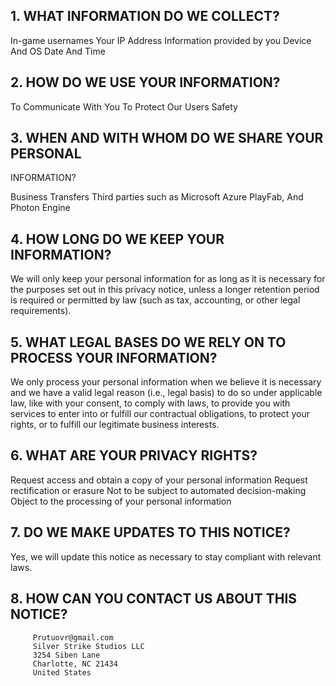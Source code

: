 ## 1. WHAT INFORMATION DO WE COLLECT?


In-game usernames
Your IP Address
Information provided by you
Device And OS
Date And Time

## 2. HOW DO WE USE YOUR INFORMATION?

To Communicate With You
To Protect Our Users Safety

## 3. WHEN AND WITH WHOM DO WE SHARE YOUR PERSONAL 
INFORMATION?

Business Transfers
Third parties such as Microsoft Azure PlayFab, And Photon Engine

## 4. HOW LONG DO WE KEEP YOUR INFORMATION?

We will only keep your personal information for as long as it is necessary for the purposes set out in this privacy notice, unless a longer retention period is required or permitted by law (such as tax, accounting, or other legal requirements).

## 5. WHAT LEGAL BASES DO WE RELY ON TO PROCESS YOUR INFORMATION?

We only process your personal information when we believe it is necessary and we have a valid legal reason (i.e., legal basis) to do so under applicable law, like with your consent, to comply with laws, to provide you with services to enter into or fulfill our contractual obligations, to protect your rights, or to fulfill our legitimate business interests.

## 6. WHAT ARE YOUR PRIVACY RIGHTS?

Request access and obtain a copy of your personal information
Request rectification or erasure
Not to be subject to automated decision-making
Object to the processing of your personal information

## 7. DO WE MAKE UPDATES TO THIS NOTICE?

Yes, we will update this notice as necessary to stay compliant with relevant laws.

## 8. HOW CAN YOU CONTACT US ABOUT THIS NOTICE?

         Prutuovr@gmail.com
         Silver Strike Studios LLC
         3254 Siben Lane
         Charlotte, NC 21434
         United States
